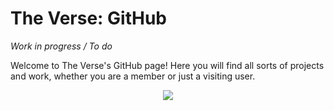 # The Verse: GitHub
*Work in progress / To do*

Welcome to The Verse's GitHub page! Here you will find all sorts of projects and work, whether you are a member or just a visiting user.
<p align="center"/>
 <img src="./imgs/CreationsImage.png" />
</p>
